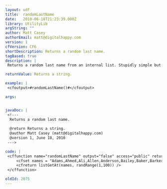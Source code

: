 ```yaml
---
layout: udf
title:  randomLastName
date:   2010-06-18T21:23:39.000Z
library: UtilityLib
argString: ""
author: Matt Casey
authorEmail: matt@digitalhappy.com
version: 1
cfVersion: CF6
shortDescription: Returns a random last name.
tagBased: true
description: |
 Returns a random last name from an internal list. Stupidly simple but handly non the less. List was taken from England/Wales top 100 at http://www.taliesin-arlein.net

returnValue: Returns a string.

example: |
 <cfoutput>#randomLastName()#</cfoutput>

args:


javaDoc: |
 <!---
  Returns a random last name.
  
  @return Returns a string. 
  @author Matt Casey (matt@digitalhappy.com) 
  @version 1, June 18, 2010 
 --->

code: |
 <cffunction name="randomLastName" output="false" access="public" returntype="any" hint="">
     <cfset names = "Adams,Ahmed,Ali,Allen,Anderson,Bailey,Baker,Barker,Barnes,Begum,Bell,Bennett,Brown,Butler,Campbell,Carter,Chapman,Clark,Clarke,Collins,Cook,Cooper,Cox,Davies,Davis,Dixon,Edwards,Ellis,Evans,Fisher,Foster,Gray,Green,Griffiths,Hall,Harris,Harrison,Harvey,Hill,Holmes,Hughes,Hunt,Hussain,Jackson,James,Jenkins,Johnson,Jones,Kelly,Khan,King,Knight,Lee,Lewis,Lloyd,Marshall,Martin,Mason,Matthews,Miller,Mills,Mitchell,Moore,Morgan,Morris,Murphy,Owen,Palmer,Parker,Patel,Phillips,Powell,Price,Richards,Richardson,Roberts,Robinson,Rogers,Russell,Scott,Shaw,Simpson,Singh,Smith,Stevens,Taylor,Thomas,Thompson,Turner,Walker,Ward,Watson,Webb,White,Wilkinson,Williams,Wilson,Wood,Wright,Young" />    
     <cfreturn listGetAt(names, randRange(1,100)) />
 </cffunction>

oldId: 2075
---
```


